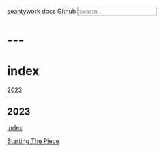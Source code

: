<script src="https://ajax.googleapis.com/ajax/libs/jquery/3.7.1/jquery.min.js"></script>
<script src="https://unpkg.com/axios/dist/axios.min.js"></script>
<link rel="stylesheet" href="readme.css">

<div class="topnav">
    <a class="active" href="#home">seantywork docs</a>
    <a href="https://github.com/seantywork/">Github</a>
    <input id="seantywork-index-query" type="text" placeholder="Search..">
</div>

<ul id="seantywork-search-result">
</ul>

<script src="search.js"></script>

# ---

# index

[2023](#2023)

## 2023

[index](#index)

[Starting The Piece](2023-12-06-starting-the-piece.md)

